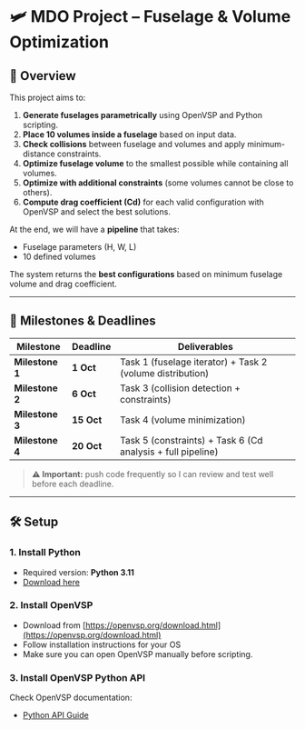 # 🛩️ MDO Project – Fuselage & Volume Optimization

## 📖 Overview
This project aims to:
1. **Generate fuselages parametrically** using OpenVSP and Python scripting.
2. **Place 10 volumes inside a fuselage** based on input data.
3. **Check collisions** between fuselage and volumes and apply minimum-distance constraints.
4. **Optimize fuselage volume** to the smallest possible while containing all volumes.
5. **Optimize with additional constraints** (some volumes cannot be close to others).
6. **Compute drag coefficient (Cd)** for each valid configuration with OpenVSP and select the best solutions.

At the end, we will have a **pipeline** that takes:
- Fuselage parameters (H, W, L)
- 10 defined volumes

The system returns the **best configurations** based on minimum fuselage volume and drag coefficient.

---

## 📆 Milestones & Deadlines

| Milestone | Deadline | Deliverables |
|----------|----------|-------------|
| **Milestone 1** | **1 Oct** | Task 1 (fuselage iterator) + Task 2 (volume distribution) |
| **Milestone 2** | **6 Oct** | Task 3 (collision detection + constraints) |
| **Milestone 3** | **15 Oct** | Task 4 (volume minimization) |
| **Milestone 4** | **20 Oct** | Task 5 (constraints) + Task 6 (Cd analysis + full pipeline) |

> **⚠️ Important:** push code frequently so I can review and test well before each deadline.

---

## 🛠️ Setup

### 1. Install Python
- Required version: **Python 3.11**
- [Download here](https://www.python.org/downloads/release/python-3110/)

### 2. Install OpenVSP
- Download from [https://openvsp.org/download.html](https://openvsp.org/download.html)
- Follow installation instructions for your OS
- Make sure you can open OpenVSP manually before scripting.

### 3. Install OpenVSP Python API
Check OpenVSP documentation:
- [Python API Guide](https://openvsp.org/wiki/doku.php?id=python)

